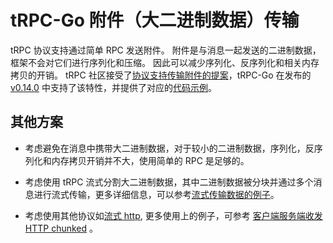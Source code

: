 # tRPC-Go 附件（大二进制数据）传输

tRPC 协议支持通过简单 RPC 发送附件。
附件是与消息一起发送的二进制数据，框架不会对它们进行序列化和压缩。
因此可以减少序列化、反序列化和相关内存拷贝的开销。
tRPC 社区接受了[协议支持传输附件的提案](https://git.woa.com/trpc/trpc-proposal/merge_requests/92)，tRPC-Go 在发布的 [v0.14.0](https://git.woa.com/trpc-go/trpc-go/blob/v0.14.0/CHANGELOG.md#features) 中支持了该特性，并提供了对应的[代码示例](https://git.woa.com/trpc-go/trpc-go/tree/master/examples/features/attachment)。

## 其他方案

- 考虑避免在消息中携带大二进制数据，对于较小的二进制数据，序列化，反序列化和内存拷贝开销并不大，使用简单的 RPC 是足够的。

- 考虑使用 tRPC 流式分割大二进制数据，其中二进制数据被分块并通过多个消息进行流式传输，更多详细信息，可以参考[流式传输数据的例子](https://git.woa.com/trpc-go/trpc-go/tree/master/examples/features/stream)。

- 考虑使用其他协议如[流式 http](https://gist.github.com/CMCDragonkai/6bfade6431e9ffb7fe88),  更多使用上的例子，可参考 [客户端服务端收发 HTTP chunked](https://git.woa.com/trpc-go/trpc-go/blob/master/http/README_CN.md#%E5%AE%A2%E6%88%B7%E7%AB%AF%E6%9C%8D%E5%8A%A1%E7%AB%AF%E6%94%B6%E5%8F%91-http-chunked) 。
